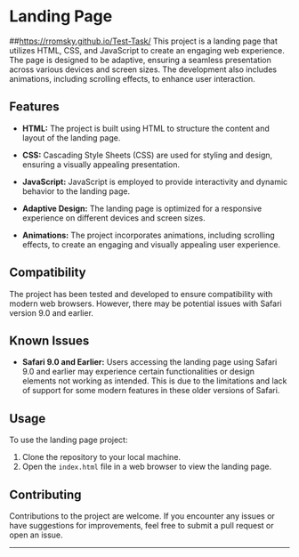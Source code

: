 # Landing Page
##https://rromsky.github.io/Test-Task/
This project is a landing page that utilizes HTML, CSS, and JavaScript to create an engaging web experience. The page is designed to be adaptive, ensuring a seamless presentation across various devices and screen sizes. The development also includes animations, including scrolling effects, to enhance user interaction.

## Features

- **HTML:** The project is built using HTML to structure the content and layout of the landing page.

- **CSS:** Cascading Style Sheets (CSS) are used for styling and design, ensuring a visually appealing presentation.

- **JavaScript:** JavaScript is employed to provide interactivity and dynamic behavior to the landing page.

- **Adaptive Design:** The landing page is optimized for a responsive experience on different devices and screen sizes.

- **Animations:** The project incorporates animations, including scrolling effects, to create an engaging and visually appealing user experience.

## Compatibility

The project has been tested and developed to ensure compatibility with modern web browsers. However, there may be potential issues with Safari version 9.0 and earlier.

## Known Issues

- **Safari 9.0 and Earlier:** Users accessing the landing page using Safari 9.0 and earlier may experience certain functionalities or design elements not working as intended. This is due to the limitations and lack of support for some modern features in these older versions of Safari.

## Usage

To use the landing page project:

1. Clone the repository to your local machine.
2. Open the `index.html` file in a web browser to view the landing page.

## Contributing

Contributions to the project are welcome. If you encounter any issues or have suggestions for improvements, feel free to submit a pull request or open an issue.


---
